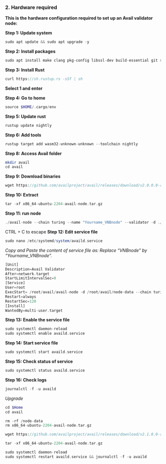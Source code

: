 ### 2. Hardware required
**This is the hardware configuration required to set up an Avail validator node:**

**Step 1: Update system**
```php
sudo apt update && sudo apt upgrade -y
```

**Step 2: Install packages**
```php
sudo apt install make clang pkg-config libssl-dev build-essential git screen protobuf-compiler -y
```

**Step 3: Install Rust**
```php
curl https://sh.rustup.rs -sSf | sh
```

**Select 1 and enter**

**Step 4: Go to home**
```php
source $HOME/.cargo/env
```

**Step 5: Update rust**
```php
rustup update nightly
```

**Step 6: Add tools**
```php
rustup target add wasm32-unknown-unknown --toolchain nightly
```
**Step 8: Access Avail folder**
```php
mkdir avail
cd avail
```
**Step 9: Download binaries**
```php
wget https://github.com/availproject/avail/releases/download/v2.0.0.0-rc4/x86_64-ubuntu-2204-avail-node.tar.gz
```
**Step 10: Extract**
```php
tar -xf x86_64-ubuntu-2204-avail-node.tar.gz
```
**Step 11: run node**
```php
./avail-node --chain turing --name "Yourname_VNBnode" --validator -d ./node-data
```
CTRL + C to escape
**Step 12: Edit service file**
```php
sudo nano /etc/systemd/system/availd.service
```
*Copy and Paste the content of service file as:*
*Replace “VNBnode” by “Yourname_VNBnode”.*
```php
[Unit]
Description=Avail Validator
After=network.target
StartLimitIntervalSec=0
[Service]
User=root
ExecStart= /root/avail/avail-node -d /root/avail/node-data --chain turing --validator --name "✅Your-Name|VNBnode✅"
Restart=always
RestartSec=120
[Install]
WantedBy=multi-user.target
```
**Step 13: Enable the service file**
```php
sudo systemctl daemon-reload
sudo systemctl enable availd.service
```

**Step 14: Start service file**
```php
sudo systemctl start availd.service
```

**Step 15: Check status of service**
```php
sudo systemctl status availd.service
```

**Step 16: Check logs**
```php
journalctl -f -u availd
```

*Upgrade*
```php
cd $Home
cd avail
```
```php
rm -rf /node-data
rm x86_64-ubuntu-2204-avail-node.tar.gz
```
```php
wget https://github.com/availproject/avail/releases/download/v2.1.0.0-rc1/x86_64-ubuntu-2204-avail-node.tar.gz
```
```php
tar -xf x86_64-ubuntu-2204-avail-node.tar.gz
```
```php
sudo systemctl daemon-reload
sudo systemctl restart availd.service && journalctl -f -u availd
```
